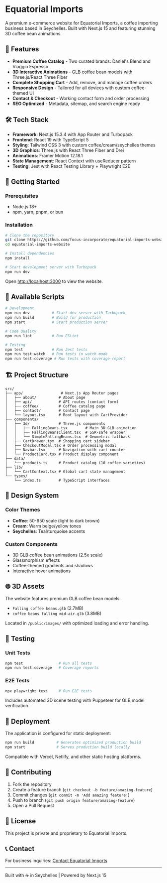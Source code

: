 # Equatorial Imports

A premium e-commerce website for Equatorial Imports, a coffee importing business based in Seychelles. Built with Next.js 15 and featuring stunning 3D coffee bean animations.

## 🌟 Features

- **Premium Coffee Catalog** - Two curated brands: Daniel's Blend and Viaggio Espresso
- **3D Interactive Animations** - GLB coffee bean models with Three.js/React Three Fiber
- **Complete Shopping Cart** - Add, remove, and manage coffee orders
- **Responsive Design** - Tailored for all devices with custom coffee-themed UI
- **Contact & Checkout** - Working contact form and order processing
- **SEO Optimized** - Metadata, sitemap, and search engine ready

## 🛠️ Tech Stack

- **Framework**: Next.js 15.3.4 with App Router and Turbopack
- **Frontend**: React 19 with TypeScript 5
- **Styling**: Tailwind CSS 3 with custom coffee/cream/seychelles themes
- **3D Graphics**: Three.js with React Three Fiber and Drei
- **Animations**: Framer Motion 12.18.1
- **State Management**: React Context with useReducer pattern
- **Testing**: Jest with React Testing Library + Playwright E2E

## 🚀 Getting Started

### Prerequisites
- Node.js 18+ 
- npm, yarn, pnpm, or bun

### Installation

```bash
# Clone the repository
git clone https://github.com/focus-incorporate/equatorial-imports-website.git
cd equatorial-imports-website

# Install dependencies
npm install

# Start development server with Turbopack
npm run dev
```

Open [http://localhost:3000](http://localhost:3000) to view the website.

## 📝 Available Scripts

```bash
# Development
npm run dev          # Start dev server with Turbopack
npm run build        # Build for production
npm start            # Start production server

# Code Quality
npm run lint         # Run ESLint

# Testing
npm test             # Run Jest tests
npm run test:watch   # Run tests in watch mode
npm run test:coverage # Run tests with coverage report
```

## 🏗️ Project Structure

```
src/
├── app/                 # Next.js App Router pages
│   ├── about/          # About page
│   ├── api/            # API routes (contact form)
│   ├── coffee/         # Coffee catalog page
│   ├── contact/        # Contact page
│   └── layout.tsx      # Root layout with CartProvider
├── components/
│   ├── 3d/             # Three.js components
│   │   ├── FallingBeans.tsx        # Main 3D GLB animation
│   │   ├── FallingBeansClient.tsx  # SSR-safe wrapper
│   │   └── SimpleFallingBeans.tsx  # Geometric fallback
│   ├── CartDrawer.tsx  # Shopping cart sidebar
│   ├── CheckoutModal.tsx # Order processing modal
│   ├── Navbar.tsx      # Navigation with cart counter
│   └── ProductCard.tsx # Product display component
├── data/
│   └── products.ts     # Product catalog (10 coffee varieties)
├── lib/
│   └── CartContext.tsx # Global cart state management
└── types/
    └── index.ts        # TypeScript interfaces
```

## 🎨 Design System

### Color Themes
- **Coffee**: 50-950 scale (light to dark brown)
- **Cream**: Warm beige/yellow tones
- **Seychelles**: Teal/turquoise accents

### Custom Components
- 3D GLB coffee bean animations (2.5x scale)
- Glassmorphism effects
- Coffee-themed gradients and shadows
- Interactive hover animations

## 🌐 3D Assets

The website features premium GLB coffee bean models:
- `Falling coffee beans.glb` (2.7MB)
- `coffee beans falling mid-air.glb` (3.8MB)

Located in `/public/images/` with optimized loading and error handling.

## 🧪 Testing

### Unit Tests
```bash
npm test                # Run all tests
npm run test:coverage   # Coverage reports
```

### E2E Tests  
```bash
npx playwright test     # Run E2E tests
```

Includes automated 3D scene testing with Puppeteer for GLB model verification.

## 📱 Deployment

The application is configured for static deployment:

```bash
npm run build          # Generates optimized production build
npm start              # Serves production build locally
```

Compatible with Vercel, Netlify, and other static hosting platforms.

## 🤝 Contributing

1. Fork the repository
2. Create a feature branch (`git checkout -b feature/amazing-feature`)
3. Commit changes (`git commit -m 'Add amazing feature'`)
4. Push to branch (`git push origin feature/amazing-feature`)
5. Open a Pull Request

## 📄 License

This project is private and proprietary to Equatorial Imports.

## 📞 Contact

For business inquiries: [Contact Equatorial Imports](http://localhost:3000/contact)

---

Built with ☕ in Seychelles | Powered by Next.js 15